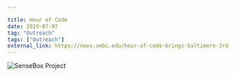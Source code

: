 ```yaml
---

title: Hour of Code
date: 2019-07-07
tag: "Outreach"
tags: ["Outreach"]
external_link: https://news.umbc.edu/hour-of-code-brings-baltimore-3rd-and-4th-graders-to-umbc-for-fun-intro-to-computing/
---
```

![SenseBox Project](code/featured.jpg)
